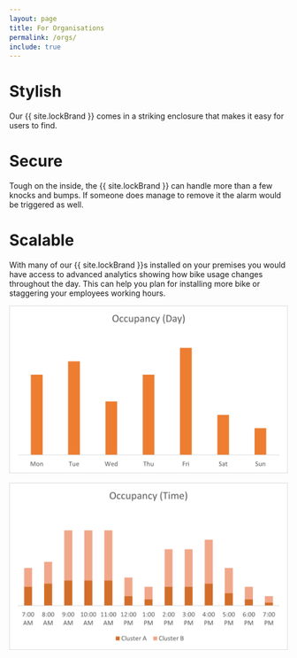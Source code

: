 ```yaml
---
layout: page
title: For Organisations
permalink: /orgs/
include: true
---
```


# Stylish

Our {{ site.lockBrand }} comes in a striking enclosure that makes it easy for users to find. 

# Secure

Tough on the inside, the {{ site.lockBrand }} can handle more than a few knocks and bumps. If someone does manage to remove it the alarm would be triggered as well.

# Scalable

With many of our {{ site.lockBrand }}s installed on your premises you would have access to advanced analytics showing how bike usage changes throughout the day. This can help you plan for installing more bike or staggering your employees working hours.

![Graph of bicycle usage per week day](/assets/img/analytics1.png)

![Graph of bicycle usage per hour](/assets/img/analytics2.png)

